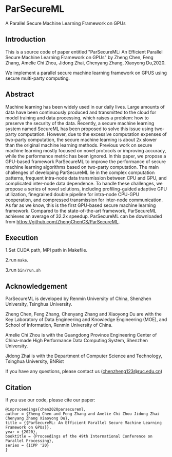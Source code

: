 # ParSecureML

 A Parallel Secure Machine Learning Framework on GPUs 

## Introduction

This is a source code of paper entitled "ParSecureML: An Efficient Parallel Secure Machine Learning Framework on GPUs" by Zheng Chen, Feng Zhang, Amelie Chi Zhou, Jidong Zhai, Chenyang Zhang, Xiaoyong Du,2020.

We implement a parallel secure machine learning framework on GPUS using secure multi-party computing.

## Abstract

Machine learning has been widely used in our daily lives. Large amounts of data have been continuously produced and transmitted to the cloud for model training and data processing, which raises a problem: how to preserve the security of the data. Recently, a secure machine learning system named SecureML has been proposed to solve this issue using two-party computation. However, due to the excessive computation expenses of two-party computation, the secure machine learning is about 2x slower than the original machine learning methods. Previous work on secure machine learning mostly focused on novel protocols or improving accuracy, while the performance metric has been ignored. In this paper, we propose a GPU-based framework ParSecureML to improve the performance of secure machine learning algorithms based on two-party computation. The main challenges of developing ParSecureML lie in the complex computation patterns, frequent intra-node data transmission between CPU and GPU, and complicated inter-node data dependence. To handle these challenges, we propose a series of novel solutions, including profiling-guided adaptive GPU utilization, finegrained double pipeline for intra-node CPU-GPU cooperation, and compressed transmission for inter-node communication. As far as we know, this is the first GPU-based secure machine learning framework. Compared to the state-of-the-art framework, ParSecureML achieves an average of 32.2x speedup. ParSecureML can be downloaded from https://github.com/ZhengChenCS/ParSecureML.

## Execution

1.Set CUDA path, MPI path in Makefile.

2.run ``make``.

3.run ``bin/run.sh``

## Acknowledgement

ParSecureML  is developed by Renmin University of China, Shenzhen University, Tsinghua University.

Zheng Chen, Feng Zhang, Chenyang Zhang and Xiaoyong Du are with the Key Laboratory of Data Engineering and Knowledge Engineering (MOE), and School of Information, Renmin University of China. 

Amelie Chi Zhou is with the Guangdong Province Engineering Center of China-made High Performance Data Computing System, Shenzhen University.

Jidong Zhai is with the Department of Computer Science and Technology, Tsinghua University, BNRist

If you have any questions,  please contact us (chenzheng123@ruc.edu.cn)

## Citation

 If you use our code, please cite our paper: 

```
@inproceedings{chen2020parsecureml,
author = {Zheng Chen and Feng Zhang and Amelie Chi Zhou Jidong Zhai Chenyang Zhang Xiaoyong Du},
title = {{ParSecureML: An Efficient Parallel Secure Machine Learning Framework on GPUs}},
year = {2020},
booktitle = {Proceedings of the 49th International Conference on Parallel Processing},
series = {ICPP '20}
}
```






